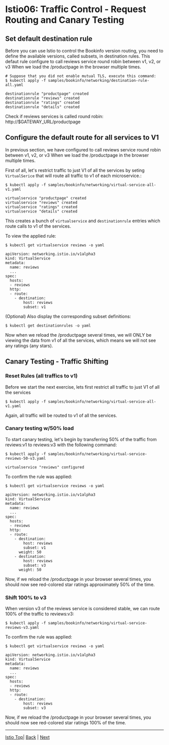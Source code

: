 # Istio06: Traffic Control - Request Routing and Canary Testing

## Set default destination rule
Before you can use Istio to control the Bookinfo version routing, you need to define the available versions, called subsets, in destination rules. This defaut rule configure to call reviews service round robin between v1, v2, or v3 When we load the /productpage in the browser multiple times.

```
# Suppose that you did not enable mutual TLS, execute this command:
$ kubectl apply -f samples/bookinfo/networking/destination-rule-all.yaml

destinationrule "productpage" created
destinationrule "reviews" created
destinationrule "ratings" created
destinationrule "details" created
```
Check if reviews services is called round robin: http://$GATEWAY_URL/productpage

## Configure the default route for all services to V1

In previous section, we have configured to call reviews service round robin between v1, v2, or v3 When we load the /productpage in the browser multiple times.

First of all, let's restrict traffic to just V1 of all the services by seting `VirtualSerice` that will route all traffic to v1 of each microservice.:

```
$ kubectl apply -f samples/bookinfo/networking/virtual-service-all-v1.yaml

virtualservice "productpage" created
virtualservice "reviews" created
virtualservice "ratings" created
virtualservice "details" created
```

This creates a bunch of `virtualservice` and `destinationrule` entries which route calls to v1 of the services.

To view the applied rule:
```
$ kubectl get virtualservice reviews -o yaml

apiVersion: networking.istio.io/v1alpha3
kind: VirtualService
metadata:
  name: reviews
  ...
spec:
  hosts:
  - reviews
  http:
  - route:
    - destination:
        host: reviews
        subset: v1
```

(Optional) Also display the corresponding subset definitions: 
```
$ kubectl get destinationrules -o yaml
```

Now when we reload the /productpage several times, we will ONLY be viewing the data from v1 of all the services, which means we will not see any ratings (any stars).



## Canary Testing - Traffic Shifting

### Reset Rules (all traffics to v1)
Before we start the next exercise, lets first restrict all traffic to just V1 of all the services

```
$ kubectl apply -f samples/bookinfo/networking/virtual-service-all-v1.yaml
```
Again, all traffic will be routed to v1 of all the services.

### Canary testing w/50% load

To start canary testing, let's begin by transferring 50% of the traffic from reviews:v1 to reviews:v3 with the following command:

```
$ kubectl apply -f samples/bookinfo/networking/virtual-service-reviews-50-v3.yaml

virtualservice "reviews" configured
```

To confirm the rule was applied:
```
$ kubectl get virtualservice reviews -o yaml

apiVersion: networking.istio.io/v1alpha3
kind: VirtualService
metadata:
  name: reviews
  ...
spec:
  hosts:
  - reviews
  http:
  - route:
    - destination:
        host: reviews
        subset: v1
      weight: 50
    - destination:
        host: reviews
        subset: v3
      weight: 50
```

Now, if we reload the /productpage in your browser several times, you should now see red-colored star ratings approximately 50% of the time.


### Shift 100% to v3

When version v3 of the reviews service is considered stable, we can route 100% of the traffic to reviews:v3:

```
$ kubectl apply -f samples/bookinfo/networking/virtual-service-reviews-v3.yaml
```

To confirm the rule was applied:
```
$ kubectl get virtualservice reviews -o yaml

apiVersion: networking.istio.io/v1alpha3
kind: VirtualService
metadata:
  name: reviews
  ...
spec:
  hosts:
  - reviews
  http:
  - route:
    - destination:
        host: reviews
        subset: v3
```

Now, if we reload the /productpage in your browser several times, you should now see red-colored star ratings 100% of the time.


---
[Istio Top](aks-202-istio-top.md)| [Back](istio-05-distributed-tracing.md) | [Next](istio-07-circuit-breaking.md)
